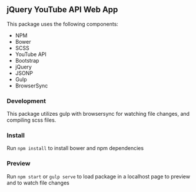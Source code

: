 ## jQuery YouTube API Web App

This package uses the following components:
- NPM
- Bower
- SCSS
- YouTube API
- Bootstrap
- jQuery
- JSONP
- Gulp
- BrowserSync

### Development

This package utilizes gulp with browsersync for watching file changes, and compiling scss files.

### Install

Run `npm install` to install bower and npm dependencies

### Preview

Run `npm start` or `gulp serve` to load package in a localhost page to preview and to watch file changes